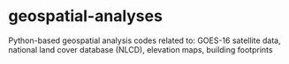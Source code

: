 # geospatial-analyses
Python-based geospatial analysis codes related to: GOES-16 satellite data, national land cover database (NLCD), elevation maps, building footprints
